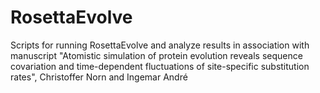 # RosettaEvolve

Scripts for running RosettaEvolve and analyze results in association with manuscript "Atomistic simulation of protein evolution reveals sequence covariation and time-dependent fluctuations of site-specific substitution rates", Christoffer Norn and Ingemar André
